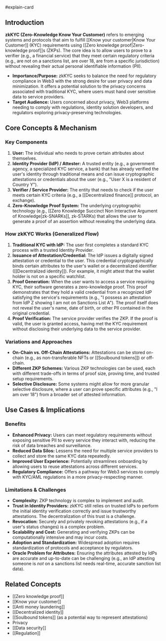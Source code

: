 #explain-card

## Introduction

**zkKYC (Zero-Knowledge Know Your Customer)** refers to emerging systems and protocols that aim to fulfill [[Know your customer|Know Your Customer]] (KYC) requirements using [[Zero knowledge proof|Zero-knowledge proof]]s (ZKPs). The core idea is to allow users to prove to a verifier (e.g., a financial service) that they meet certain regulatory criteria (e.g., are not on a sanctions list, are over 18, are from a specific jurisdiction) without revealing their actual personal identifiable information (PII).

- **Importance/Purpose:** zkKYC seeks to balance the need for regulatory compliance in Web3 with the strong desire for user privacy and data minimization. It offers a potential solution to the privacy concerns associated with traditional KYC, where users must hand over sensitive data to service providers.
- **Target Audience:** Users concerned about privacy, Web3 platforms needing to comply with regulations, identity solution developers, and regulators exploring privacy-preserving technologies.

## Core Concepts & Mechanism

### Key Components

1.  **User:** The individual who needs to prove certain attributes about themselves.
2.  **Identity Provider (IdP) / Attester:** A trusted entity (e.g., a government agency, a specialized KYC service, a bank) that has already verified the user's identity through traditional means and can issue cryptographic attestations or credentials about the user (e.g., "User X is a resident of Country Y").
3.  **Verifier / Service Provider:** The entity that needs to check if the user meets certain KYC criteria (e.g., a [[Decentralized finance]] protocol, an exchange).
4.  **Zero-Knowledge Proof System:** The underlying cryptographic technology (e.g., [[Zero Knowledge Succinct Non Interactive Argument of Knowledge|zk-SNARKs]], zk-STARKs) that allows the user to generate a proof of an assertion without revealing the underlying data.

### How zkKYC Works (Generalized Flow)

1.  **Traditional KYC with IdP:** The user first completes a standard KYC process with a trusted Identity Provider.
2.  **Issuance of Attestation/Credential:** The IdP issues a digitally signed attestation or credential to the user. This credential cryptographically binds certain attributes to the user's wallet or a decentralized identifier ([[Decentralized identity]]). For example, it might attest that the wallet holder is not on a specific watchlist.
3.  **Proof Generation:** When the user wants to access a service requiring KYC, their software generates a zero-knowledge proof. This proof demonstrates that they hold a valid credential from a recognized IdP satisfying the service's requirements (e.g., "I possess an attestation from IdP Z showing I am not on Sanctions List A"). The proof itself does not reveal the user's name, date of birth, or other PII contained in the original credential.
4.  **Proof Verification:** The service provider verifies the ZKP. If the proof is valid, the user is granted access, having met the KYC requirement without disclosing their underlying data to the service provider.

### Variations and Approaches

- **On-Chain vs. Off-Chain Attestations:** Attestations can be stored on-chain (e.g., as non-transferable NFTs or [[Soulbound tokens]]) or off-chain.
- **Different ZKP Schemes:** Various ZKP technologies can be used, each with different trade-offs in terms of proof size, proving time, and trusted setup requirements.
- **Selective Disclosure:** Some systems might allow for more granular selective disclosure, where a user can prove specific attributes (e.g., "I am over 18") from a broader set of attested information.

## Use Cases & Implications

### Benefits

- **Enhanced Privacy:** Users can meet regulatory requirements without exposing sensitive PII to every service they interact with, reducing the risk of data breaches and surveillance.
- **Reduced Data Silos:** Lessens the need for multiple service providers to collect and store the same KYC data repeatedly.
- **Improved User Experience:** Potentially streamlines onboarding by allowing users to reuse attestations across different services.
- **Regulatory Compliance:** Offers a pathway for Web3 services to comply with KYC/AML regulations in a more privacy-respecting manner.

### Limitations & Challenges

- **Complexity:** ZKP technology is complex to implement and audit.
- **Trust in Identity Providers:** zkKYC still relies on trusted IdPs to perform the initial identity verification correctly and issue trustworthy attestations. The decentralization of this trust is a challenge.
- **Revocation:** Securely and privately revoking attestations (e.g., if a user's status changes) is a complex problem.
- **Scalability and Cost:** Generating and verifying ZKPs can be computationally intensive and may incur costs.
- **Adoption and Standardization:** Widespread adoption requires standardization of protocols and acceptance by regulators.
- **Oracle Problem for Attributes:** Ensuring the attributes attested by IdPs are accurate and up-to-date can be challenging (e.g., an IdP attesting someone is _not_ on a sanctions list needs real-time, accurate sanction list data).

## Related Concepts

- [[Zero knowledge proof]]
- [[Know your customer]]
- [[Anti money laundering]]
- [[Decentralized identity]]
- [[Soulbound tokens]] (as a potential way to represent attestations)
- Privacy
- [[Data security]]
- [[Regulation]]
